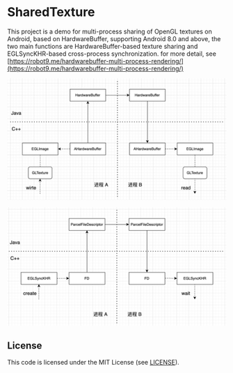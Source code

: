 # SharedTexture

This project is a demo for multi-process sharing of OpenGL textures on Android, based on HardwareBuffer, supporting Android 8.0 and above, the two main functions are HardwareBuffer-based texture sharing and EGLSyncKHR-based cross-process synchronization. for more detail, see [https://robot9.me/hardwarebuffer-multi-process-rendering/](https://robot9.me/hardwarebuffer-multi-process-rendering/)

![](image/eglimage.png)

![](image/eglsync.png)

## License
This code is licensed under the MIT License (see [LICENSE](LICENSE)).
